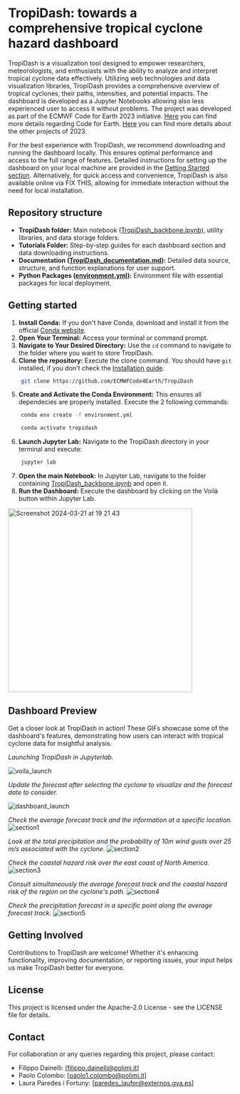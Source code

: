 # TropiDash: towards a comprehensive tropical cyclone hazard dashboard

TropiDash is a visualization tool designed to empower researchers, meteorologists, and enthusiasts with the ability to analyze and interpret tropical cyclone data effectively. Utilizing web technologies and data visualization libraries, TropiDash provides a comprehensive overview of tropical cyclones, their paths, intensities, and potential impacts. The dashboard is developed as a Jupyter Notebooks allowing also less experienced user to access it without problems. 
The project was developed as part of the ECMWF Code for Earth 2023 initiative. [Here](https://codeforearth.ecmwf.int/) you can find more details regarding Code for Earth. [Here](https://github.com/ECMWFCode4Earth/challenges_2023) you can find more details about the other projects of 2023.

For the best experience with TropiDash, we recommend downloading and running the dashboard locally. This ensures optimal performance and access to the full range of features. Detailed instructions for setting up the dashboard on your local machine are provided in the [Getting Started section](#getting-started). Alternatively, for quick access and convenience, TropiDash is also available online via FIX THIS, allowing for immediate interaction without the need for local installation.

## Repository structure

- **TropiDash folder:** Main notebook ([TropiDash_backbone.ipynb](https://github.com/ECMWFCode4Earth/TropiDash/blob/main/TropiDash/TropiDash_backbone.ipynb)), utility libraries, and data storage folders.
- **Tutorials Folder:** Step-by-step guides for each dashboard section and data downloading instructions.
- **Documentation ([TropiDash_documentation.md](https://github.com/ECMWFCode4Earth/TropiDash/blob/main/TropiDash_documentation.md)):** Detailed data source, structure, and function explanations for user support.
- **Python Packages ([environment.yml](https://github.com/ECMWFCode4Earth/TropiDash/blob/main/environment.yml)):** Environment file with essential packages for local deployment. 

## Getting started 

1. **Install Conda:** If you don't have Conda, download and install it from the official [Conda website](https://conda.io/projects/conda/en/latest/user-guide/install/index.html).
2. **Open Your Terminal:** Access your terminal or command prompt.
3. **Navigate to Your Desired Directory:** Use the `cd` command to navigate to the folder where you want to store TropiDash.
4. **Clone the repository:** Execute the clone command. You should have `git` installed, if you don't check the [Installation guide](https://git-scm.com/book/it/v2/Per-Iniziare-Installing-Git).
```bash
    git clone https://github.com/ECMWFCode4Earth/TropiDash
```
5. **Create and Activate the Conda Environment:** This ensures all dependecies are properly installed. Execute the 2 following commands:
```bash
    conda env create -f environment.yml
```
```bash
    conda activate tropidash
```
6. **Launch Jupyter Lab:** Navigate to the TropiDash directory in your terminal and execute:
```bash
    jupyter lab
```
7. **Open the main Notebook:** In Jupyter Lab, navigate to the folder containing [TropiDash_backbone.ipynb](https://github.com/ECMWFCode4Earth/TropiDash/blob/main/TropiDash/TropiDash_backbone.ipynb) and open it.
8. **Run the Dashboard:** Execute the dashboard by clicking on the Voilà button within Jupyter Lab. 
<img width="413" alt="Screenshot 2024-03-21 at 19 21 43" src="https://github.com/ECMWFCode4Earth/TropiDash/assets/54897571/93672154-9a4c-4c36-b067-56b2edebef22">


## Dashboard Preview

Get a closer look at TropiDash in action! These GIFs showcase some of the dashboard's features, demonstrating how users can interact with tropical cyclone data for insightful analysis.

*Launching TropiDash in Jupyterlab.*

![voila_launch](https://github.com/ECMWFCode4Earth/TropiDash/assets/54897571/40418464-992b-41cc-987c-0dc2a4d86a29)

*Update the forecast after selecting the cyclone to visualize and the forecast date to consider.*

![dashboard_launch](https://github.com/ECMWFCode4Earth/TropiDash/assets/54897571/7bd117ba-c799-4159-a08f-9f8da977b263)

*Check the average forecast track and the information at a specific location.*
![section1](https://github.com/ECMWFCode4Earth/TropiDash/assets/54897571/7fa6d1dd-fc98-4251-9fda-8021846b14ae)

*Look at the total precipitation and the probability of 10m wind gusts over 25 m/s associated with the cyclone.*
![section2](https://github.com/ECMWFCode4Earth/TropiDash/assets/54897571/f8f09d3b-e745-4753-8f6b-17fb494a0730)

*Check the coastal hazard risk over the east coast of North America.*
![section3](https://github.com/ECMWFCode4Earth/TropiDash/assets/54897571/4370a5c2-f69a-4a5b-98d9-7b6672105107)

*Consult simultaneously the average forecast track and the coastal hazard risk of the region on the cyclone's path.*
![section4](https://github.com/ECMWFCode4Earth/TropiDash/assets/54897571/468524fb-bd82-434f-a4a2-604b853d9392)

*Check the precipitation forecast in a specific point along the average forecast track.*
![section5](https://github.com/ECMWFCode4Earth/TropiDash/assets/54897571/f26d26d8-6a13-4b43-a3b4-7680c6f10083)

## Getting Involved

Contributions to TropiDash are welcome! Whether it's enhancing functionality, improving documentation, or reporting issues, your input helps us make TropiDash better for everyone.

## License

This project is licensed under the Apache-2.0 License - see the LICENSE file for details.

## Contact

For collaboration or any queries regarding this project, please contact:

- Filippo Dainelli: [filippo.dainelli@polimi.it]
- Paolo Colombo: [paolo1.colombo@polimi.it]
- Laura Paredes i Fortuny: [paredes_laufor@externos.gva.es]

